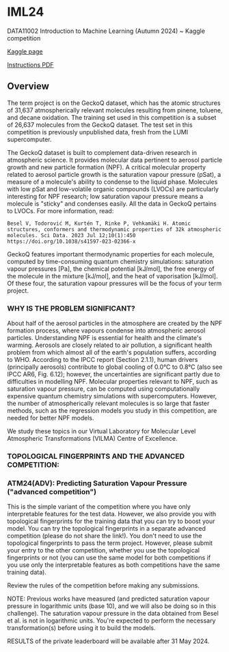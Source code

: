 # IML24
DATA11002 Introduction to Machine Learning (Autumn 2024) ~ Kaggle competition

[Kaggle page](https://www.kaggle.com/competitions/iml24-term-project)

[Instructions PDF](https://github.com/JuusoSaavalainen/IML24/blob/main/term_project_instructions.pdf)

## Overview

The term project is on the GeckoQ dataset, which has the atomic structures of 31,637 atmospherically relevant molecules resulting from pinene, toluene, and decane oxidation. The training set used in this competition is a subset of 26,637 molecules from the GeckoQ dataset. The test set in this competition is previously unpublished data, fresh from the LUMI supercomputer.

The GeckoQ dataset is built to complement data-driven research in atmospheric science. It provides molecular data pertinent to aerosol particle growth and new particle formation (NPF). A critical molecular property related to aerosol particle growth is the saturation vapour pressure (pSat), a measure of a molecule's ability to condense to the liquid phase. Molecules with low pSat and low-volatile organic compounds (LVOCs) are particularly interesting for NPF research; low saturation vapour pressure means a molecule is "sticky" and condenses easily. All the data in GeckoQ pertains to LVOCs. For more information, read:

    Besel V, Todorović M, Kurtén T, Rinke P, Vehkamäki H. Atomic structures, conformers and thermodynamic properties of 32k atmospheric molecules. Sci Data. 2023 Jul 12;10(1):450 https://doi.org/10.1038/s41597-023-02366-x

GeckoQ features important thermodynamic properties for each molecule, computed by time-consuming quantum chemistry simulations: saturation vapour pressures [Pa], the chemical potential [kJ/mol], the free energy of the molecule in the mixture [kJ/mol], and the heat of vaporisation [kJ/mol]. Of these four, the saturation vapour pressures will be the focus of your term project.

### WHY IS THE PROBLEM SIGNIFICANT?
About half of the aerosol particles in the atmosphere are created by the NPF formation process, where vapours condense into atmospheric aerosol particles. Understanding NPF is essential for health and the climate's warming. Aerosols are closely related to air pollution, a significant health problem from which almost all of the earth's population suffers, according to WHO. According to the IPCC report (Section 2.1.1), human drivers (principally aerosols) contribute to global cooling of 0.0°C to 0.8°C (also see IPCC AR6, Fig. 6.12); however, the uncertainties are significant partly due to difficulties in modelling NPF. Molecular properties relevant to NPF, such as saturation vapour pressure, can be computed using computationally expensive quantum chemistry simulations with supercomputers. However, the number of atmospherically relevant molecules is so large that faster methods, such as the regression models you study in this competition, are needed for better NPF models.

We study these topics in our Virtual Laboratory for Molecular Level Atmospheric Transformations (VILMA) Centre of Excellence.

### TOPOLOGICAL FINGERPRINTS AND THE ADVANCED COMPETITION:

### ATM24(ADV): Predicting Saturation Vapour Pressure ("advanced competition")

This is the simple variant of the competition where you have only interpretable features for the test data. However, we also provide you with topological fingerprints for the training data that you can try to boost your model. You can try the topological fingerprints in a separate advanced competition (please do not share the link!). You don't need to use the topological fingerprints to pass the term project. However, please submit your entry to the other competition, whether you use the topological fingerprints or not (you can use the same model for both competitions if you use only the interpretable features as both competitions have the same training data).

Review the rules of the competition before making any submissions.

NOTE: Previous works have measured (and predicted saturation vapour pressure in logarithmic units (base 10), and we will also be doing so in this challenge). The saturation vapour pressure in the data obtained from Besel et al. is not in logarithmic units. You're expected to perform the necessary transformation(s) before using it to build the models.

RESULTS of the private leaderboard will be available after 31 May 2024.
